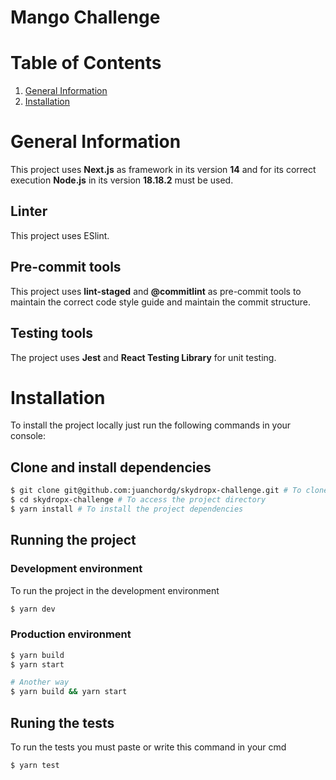 # Mango Challenge

# Table of Contents

1. [General Information](#general-Information)
2. [Installation](#installation)

# General Information

This project uses **Next.js** as framework in its version **14** and for its correct execution **Node.js** in its version **18.18.2** must be used.

## Linter

This project uses ESlint.

## Pre-commit tools

This project uses **lint-staged** and **@commitlint** as pre-commit tools to maintain the correct code style guide and maintain the commit structure.

## Testing tools

The project uses **Jest** and **React Testing Library** for unit testing.

# Installation

To install the project locally just run the following commands in your console:

## Clone and install dependencies

```sh
$ git clone git@github.com:juanchordg/skydropx-challenge.git # To clone the repository
$ cd skydropx-challenge # To access the project directory
$ yarn install # To install the project dependencies
```

## Running the project

### Development environment

To run the project in the development environment

```sh
$ yarn dev
```

### Production environment

```sh
$ yarn build
$ yarn start

# Another way
$ yarn build && yarn start
```

## Runing the tests

To run the tests you must paste or write this command in your cmd

```sh
$ yarn test
```
